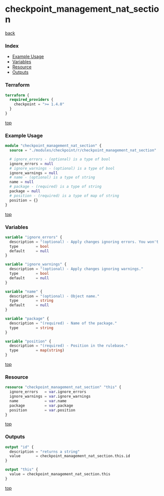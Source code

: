 # checkpoint_management_nat_section

[back](../checkpoint.md)

### Index

- [Example Usage](#example-usage)
- [Variables](#variables)
- [Resource](#resource)
- [Outputs](#outputs)

### Terraform

```terraform
terraform {
  required_providers {
    checkpoint = ">= 1.4.0"
  }
}
```

[top](#index)

### Example Usage

```terraform
module "checkpoint_management_nat_section" {
  source = "./modules/checkpoint/r/checkpoint_management_nat_section"

  # ignore_errors - (optional) is a type of bool
  ignore_errors = null
  # ignore_warnings - (optional) is a type of bool
  ignore_warnings = null
  # name - (optional) is a type of string
  name = null
  # package - (required) is a type of string
  package = null
  # position - (required) is a type of map of string
  position = {}
}
```

[top](#index)

### Variables

```terraform
variable "ignore_errors" {
  description = "(optional) - Apply changes ignoring errors. You won't be able to publish such a changes. If ignore-warnings flag was omitted - warnings will also be ignored."
  type        = bool
  default     = null
}

variable "ignore_warnings" {
  description = "(optional) - Apply changes ignoring warnings."
  type        = bool
  default     = null
}

variable "name" {
  description = "(optional) - Object name."
  type        = string
  default     = null
}

variable "package" {
  description = "(required) - Name of the package."
  type        = string
}

variable "position" {
  description = "(required) - Position in the rulebase."
  type        = map(string)
}
```

[top](#index)

### Resource

```terraform
resource "checkpoint_management_nat_section" "this" {
  ignore_errors   = var.ignore_errors
  ignore_warnings = var.ignore_warnings
  name            = var.name
  package         = var.package
  position        = var.position
}
```

[top](#index)

### Outputs

```terraform
output "id" {
  description = "returns a string"
  value       = checkpoint_management_nat_section.this.id
}

output "this" {
  value = checkpoint_management_nat_section.this
}
```

[top](#index)